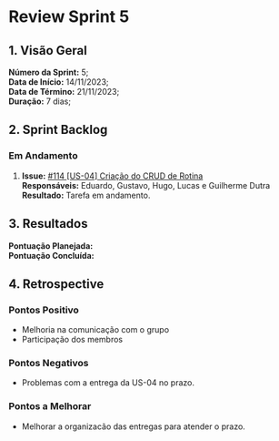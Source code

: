 # Review Sprint 5

## 1. Visão Geral

**Número da Sprint:** 5;<br>
**Data de Início:** 14/11/2023;<br>
**Data de Término:** 21/11/2023;<br>
**Duração:** 7 dias;<br>

## 2. Sprint Backlog

### Em Andamento

1. **Issue:** [#114 [US-04] Criação do CRUD de Rotina ](https://github.com/fga-eps-mds/2023-2-GEROcuidado-Doc/issues/114)<br>
   **Responsáveis:** Eduardo, Gustavo, Hugo, Lucas e Guilherme Dutra <br>
   **Resultado:** Tarefa em andamento.

## 3. Resultados

**Pontuação Planejada:** <br>
**Pontuação Concluída:** <br>

## 4. Retrospective

### Pontos Positivo

- Melhoria na comunicação com o grupo
- Participação dos membros

### Pontos Negativos

- Problemas com a entrega da US-04 no prazo.

### Pontos a Melhorar

- Melhorar a organizacão das entregas para atender o prazo.
